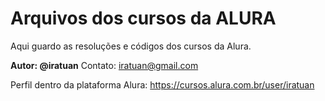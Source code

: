 # Arquivos dos cursos da ALURA
Aqui guardo as resoluções e códigos dos cursos da Alura.

**Autor: @iratuan**
Contato: iratuan@gmail.com

Perfil dentro da plataforma Alura: https://cursos.alura.com.br/user/iratuan
